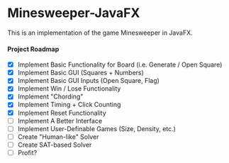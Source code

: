 # Minesweeper-JavaFX

This is an implementation of the game Minesweeper in JavaFX.

#### Project Roadmap

- [x] Implement Basic Functionality for Board (i.e. Generate / Open Square)
- [x] Implement Basic GUI (Squares + Numbers)
- [x] Implement Basic GUI Inputs (Open Square, Flag)
- [x] Implement Win / Lose Functionality
- [x] Implement "Chording"
- [x] Implement Timing + Click Counting
- [x] Implement Reset Functionality
- [ ] Implement A Better Interface
- [ ] Implement User-Definable Games (Size, Density, etc.)
- [ ] Create "Human-like" Solver
- [ ] Create SAT-based Solver
- [ ] Profit?